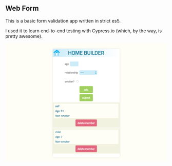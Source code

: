 ## Web Form

This is a basic form validation app written in strict es5.

I used it to learn end-to-end testing with Cypress.io (which, by the way, is pretty awesome).

![screenshot](home-builder-ss.png)